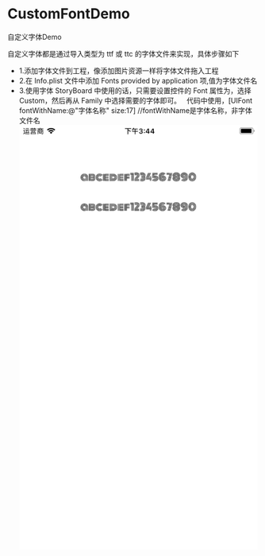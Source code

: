# CustomFontDemo
自定义字体Demo

自定义字体都是通过导入类型为 ttf 或 ttc 的字体文件来实现，具体步骤如下
* 1.添加字体文件到工程，像添加图片资源一样将字体文件拖入工程
* 2.在 Info.plist 文件中添加 Fonts provided by application 项,值为字体文件名
* 3.使用字体
   StoryBoard 中使用的话，只需要设置控件的 Font 属性为，选择 Custom，然后再从 Family 中选择需要的字体即可。
   代码中使用，[UIFont fontWithName:@"字体名称" size:17] //fontWithName是字体名称，非字体文件名
   
   ![CustomFont](https://github.com/xiaodai/CustomFontDemo/blob/master/CustomFont.png)

